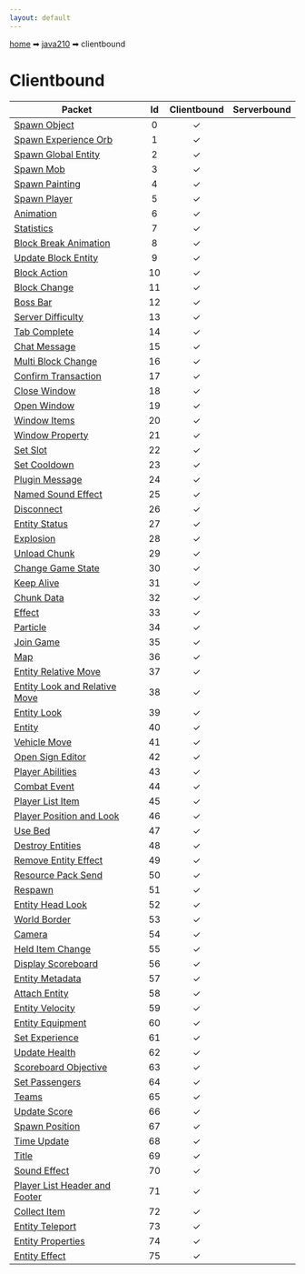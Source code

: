 ```yaml
---
layout: default
---
```


[home](/) ➡ [java210](/protocol/java210) ➡ clientbound

# Clientbound

Packet | Id | Clientbound | Serverbound
---|:---:|:---:|:---:
[Spawn Object](clientboundspawn-object) | 0 | ✓ |  
[Spawn Experience Orb](clientboundspawn-experience-orb) | 1 | ✓ |  
[Spawn Global Entity](clientboundspawn-global-entity) | 2 | ✓ |  
[Spawn Mob](clientboundspawn-mob) | 3 | ✓ |  
[Spawn Painting](clientboundspawn-painting) | 4 | ✓ |  
[Spawn Player](clientboundspawn-player) | 5 | ✓ |  
[Animation](clientboundanimation) | 6 | ✓ |  
[Statistics](clientboundstatistics) | 7 | ✓ |  
[Block Break Animation](clientboundblock-break-animation) | 8 | ✓ |  
[Update Block Entity](clientboundupdate-block-entity) | 9 | ✓ |  
[Block Action](clientboundblock-action) | 10 | ✓ |  
[Block Change](clientboundblock-change) | 11 | ✓ |  
[Boss Bar](clientboundboss-bar) | 12 | ✓ |  
[Server Difficulty](clientboundserver-difficulty) | 13 | ✓ |  
[Tab Complete](clientboundtab-complete) | 14 | ✓ |  
[Chat Message](clientboundchat-message) | 15 | ✓ |  
[Multi Block Change](clientboundmulti-block-change) | 16 | ✓ |  
[Confirm Transaction](clientboundconfirm-transaction) | 17 | ✓ |  
[Close Window](clientboundclose-window) | 18 | ✓ |  
[Open Window](clientboundopen-window) | 19 | ✓ |  
[Window Items](clientboundwindow-items) | 20 | ✓ |  
[Window Property](clientboundwindow-property) | 21 | ✓ |  
[Set Slot](clientboundset-slot) | 22 | ✓ |  
[Set Cooldown](clientboundset-cooldown) | 23 | ✓ |  
[Plugin Message](clientboundplugin-message) | 24 | ✓ |  
[Named Sound Effect](clientboundnamed-sound-effect) | 25 | ✓ |  
[Disconnect](clientbounddisconnect) | 26 | ✓ |  
[Entity Status](clientboundentity-status) | 27 | ✓ |  
[Explosion](clientboundexplosion) | 28 | ✓ |  
[Unload Chunk](clientboundunload-chunk) | 29 | ✓ |  
[Change Game State](clientboundchange-game-state) | 30 | ✓ |  
[Keep Alive](clientboundkeep-alive) | 31 | ✓ |  
[Chunk Data](clientboundchunk-data) | 32 | ✓ |  
[Effect](clientboundeffect) | 33 | ✓ |  
[Particle](clientboundparticle) | 34 | ✓ |  
[Join Game](clientboundjoin-game) | 35 | ✓ |  
[Map](clientboundmap) | 36 | ✓ |  
[Entity Relative Move](clientboundentity-relative-move) | 37 | ✓ |  
[Entity Look and Relative Move](clientboundentity-look-and-relative-move) | 38 | ✓ |  
[Entity Look](clientboundentity-look) | 39 | ✓ |  
[Entity](clientboundentity) | 40 | ✓ |  
[Vehicle Move](clientboundvehicle-move) | 41 | ✓ |  
[Open Sign Editor](clientboundopen-sign-editor) | 42 | ✓ |  
[Player Abilities](clientboundplayer-abilities) | 43 | ✓ |  
[Combat Event](clientboundcombat-event) | 44 | ✓ |  
[Player List Item](clientboundplayer-list-item) | 45 | ✓ |  
[Player Position and Look](clientboundplayer-position-and-look) | 46 | ✓ |  
[Use Bed](clientbounduse-bed) | 47 | ✓ |  
[Destroy Entities](clientbounddestroy-entities) | 48 | ✓ |  
[Remove Entity Effect](clientboundremove-entity-effect) | 49 | ✓ |  
[Resource Pack Send](clientboundresource-pack-send) | 50 | ✓ |  
[Respawn](clientboundrespawn) | 51 | ✓ |  
[Entity Head Look](clientboundentity-head-look) | 52 | ✓ |  
[World Border](clientboundworld-border) | 53 | ✓ |  
[Camera](clientboundcamera) | 54 | ✓ |  
[Held Item Change](clientboundheld-item-change) | 55 | ✓ |  
[Display Scoreboard](clientbounddisplay-scoreboard) | 56 | ✓ |  
[Entity Metadata](clientboundentity-metadata) | 57 | ✓ |  
[Attach Entity](clientboundattach-entity) | 58 | ✓ |  
[Entity Velocity](clientboundentity-velocity) | 59 | ✓ |  
[Entity Equipment](clientboundentity-equipment) | 60 | ✓ |  
[Set Experience](clientboundset-experience) | 61 | ✓ |  
[Update Health](clientboundupdate-health) | 62 | ✓ |  
[Scoreboard Objective](clientboundscoreboard-objective) | 63 | ✓ |  
[Set Passengers](clientboundset-passengers) | 64 | ✓ |  
[Teams](clientboundteams) | 65 | ✓ |  
[Update Score](clientboundupdate-score) | 66 | ✓ |  
[Spawn Position](clientboundspawn-position) | 67 | ✓ |  
[Time Update](clientboundtime-update) | 68 | ✓ |  
[Title](clientboundtitle) | 69 | ✓ |  
[Sound Effect](clientboundsound-effect) | 70 | ✓ |  
[Player List Header and Footer](clientboundplayer-list-header-and-footer) | 71 | ✓ |  
[Collect Item](clientboundcollect-item) | 72 | ✓ |  
[Entity Teleport](clientboundentity-teleport) | 73 | ✓ |  
[Entity Properties](clientboundentity-properties) | 74 | ✓ |  
[Entity Effect](clientboundentity-effect) | 75 | ✓ |  

